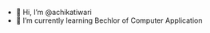 - 👋 Hi, I’m @achikatiwari
- 🌱 I’m currently learning Bechlor of Computer Application
 
 
 

<!---
achikatiwari/achikatiwari is a ✨ special ✨ repository because its `README.md` (this file) appears on your GitHub profile.
You can click the Preview link to take a look at your changes.
--->
